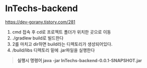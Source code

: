 # InTechs-backend

https://dev-gorany.tistory.com/281

1. cmd 접속 후 cd로 프로젝트 폴더가 위치한 곳으로 이동
2. ./gradlew build로 빌드한다
3. 2를 마치고 dir하면 build라는 디렉토리가 생성되어있다.
4. /build/libs 디렉토리 밑에 .jar파일을 실행한다
> __실행시 명령어 java -jar  InTechs-backend-0.0.1-SNAPSHOT.jar__
